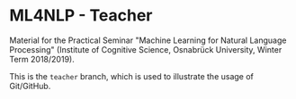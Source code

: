 # ML4NLP - Teacher
Material for the Practical Seminar "Machine Learning for Natural Language Processing" (Institute of Cognitive Science, Osnabrück University, Winter Term 2018/2019).

This is the `teacher` branch, which is used to illustrate the usage of Git/GitHub.
